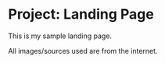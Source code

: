 # Project: Landing Page
<p>This is my sample landing page.</p>
<p>All images/sources used are from the internet.</p>
